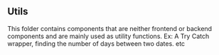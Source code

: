 ## Utils

This folder contains components that are neither frontend or backend components and are mainly used as utility functions. Ex: A Try Catch wrapper, finding the number of days between two dates. etc